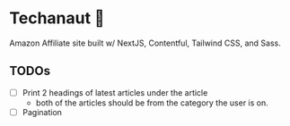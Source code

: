 # Techanaut 🚀

Amazon Affiliate site built w/ NextJS, Contentful, Tailwind CSS, and Sass.

## TODOs

- [ ] Print 2 headings of latest articles under the article
  - both of the articles should be from the category the user is on.
- [ ] Pagination
